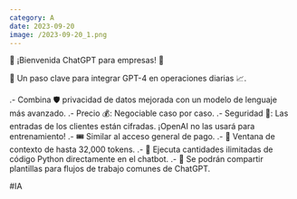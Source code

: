 ```yaml
--- 
category: A 
date: 2023-09-20 
image: /2023-09-20_1.png 
--- 
```


🎉 ¡Bienvenida ChatGPT para empresas! 🎉

🚀 Un paso clave para integrar GPT-4 en operaciones diarias 📈.

.- Combina 🛡️ privacidad de datos mejorada con un modelo de lenguaje más avanzado.
.- Precio 💰: Negociable caso por caso.
.- Seguridad 🔐: Las entradas de los clientes están cifradas. ¡OpenAI no las usará para entrenamiento!
.- 🎟️ Similar al acceso general de pago.
.- 📜 Ventana de contexto de hasta 32,000 tokens.
.- 🐍 Ejecuta cantidades ilimitadas de código Python directamente en el chatbot.
.- 🔄 Se podrán compartir plantillas para flujos de trabajo comunes de ChatGPT.

#IA